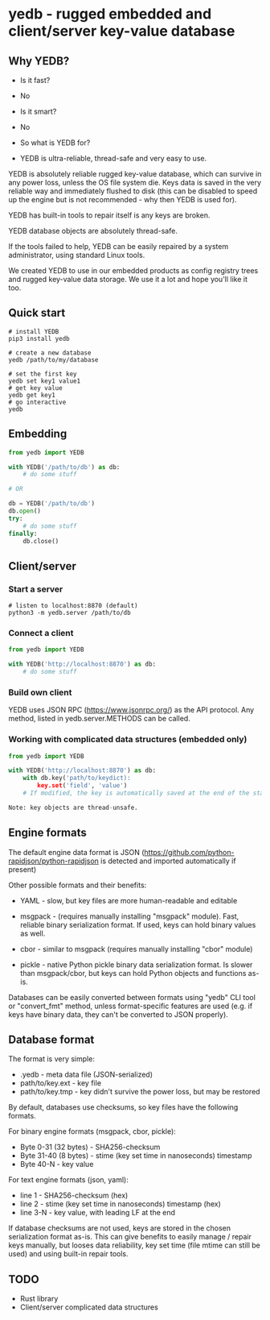 # yedb - rugged embedded and client/server key-value database

## Why YEDB?

- Is it fast?
- No

- Is it smart?
- No

- So what is YEDB for?
- YEDB is ultra-reliable, thread-safe and very easy to use.

YEDB is absolutely reliable rugged key-value database, which can survive in any
power loss, unless the OS file system die. Keys data is saved in the very
reliable way and immediately flushed to disk (this can be disabled to speed
up the engine but is not recommended - why then YEDB is used for).

YEDB has built-in tools to repair itself is any keys are broken.

YEDB database objects are absolutely thread-safe.

If the tools failed to help, YEDB can be easily repaired by a system
administrator, using standard Linux tools.

We created YEDB to use in our embedded products as config registry trees and
rugged key-value data storage. We use it a lot and hope you'll like it too.

## Quick start

```shell
# install YEDB
pip3 install yedb

# create a new database
yedb /path/to/my/database

# set the first key
yedb set key1 value1
# get key value
yedb get key1
# go interactive
yedb
```

## Embedding

```python
from yedb import YEDB

with YEDB('/path/to/db') as db:
    # do some stuff

# OR

db = YEDB('/path/to/db')
db.open()
try:
    # do some stuff
finally:
    db.close()
```

## Client/server

### Start a server

```shell
# listen to localhost:8870 (default)
python3 -m yedb.server /path/to/db
```

### Connect a client

```python
from yedb import YEDB

with YEDB('http://localhost:8870') as db:
    # do some stuff
```

### Build own client

YEDB uses JSON RPC (https://www.jsonrpc.org/) as the API protocol. Any method,
listed in yedb.server.METHODS can be called.

### Working with complicated data structures (embedded only)

```python
from yedb import YEDB

with YEDB('http://localhost:8870') as db:
    with db.key('path/to/keydict):
        key.set('field', 'value')
    # If modified, the key is automatically saved at the end of the statement.

Note: key objects are thread-unsafe.
```

## Engine formats

The default engine data format is JSON
(https://github.com/python-rapidjson/python-rapidjson is detected and imported
automatically if present)

Other possible formats and their benefits:

* YAML - slow, but key files are more human-readable and editable

* msgpack - (requires manually installing "msgpack" module). Fast, reliable
  binary serialization format. If used, keys can hold binary values as well.

* cbor - similar to msgpack (requires manually installing "cbor" module)

* pickle - native Python pickle binary data serialization format. Is slower
  than msgpack/cbor, but keys can hold Python objects and functions as-is.

Databases can be easily converted between formats using "yedb" CLI tool or
"convert\_fmt" method, unless format-specific features are used (e.g. if keys
have binary data, they can't be converted to JSON properly).

## Database format

The format is very simple:

* .yedb - meta data file (JSON-serialized)
* path/to/key.ext - key file
* path/to/key.tmp - key didn't survive the power loss, but may be restored

By default, databases use checksums, so key files have the following formats.

For binary engine formats (msgpack, cbor, pickle):

* Byte 0-31 (32 bytes) - SHA256-checksum
* Byte 31-40 (8 bytes) - stime (key set time in nanoseconds) timestamp
* Byte 40-N - key value

For text engine formats (json, yaml):

* line 1 - SHA256-checksum (hex)
* line 2 - stime (key set time in nanoseconds) timestamp (hex)
* line 3-N - key value, with leading LF at the end

If database checksums are not used, keys are stored in the chosen serialization
format as-is. This can give benefits to easily manage / repair keys manually,
but looses data reliability, key set time (file mtime can still be used) and
using built-in repair tools.

## TODO

* Rust library
* Client/server complicated data structures
